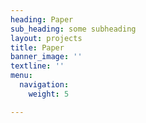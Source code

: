 ```yaml
---
heading: Paper
sub_heading: some subheading
layout: projects
title: Paper
banner_image: ''
textline: ''
menu:
  navigation:
    weight: 5

---
```

